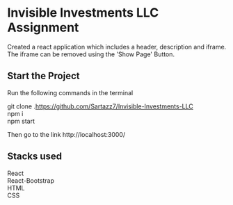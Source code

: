 # Invisible Investments LLC Assignment

Created a react application which includes a header, description and iframe.
The iframe can be removed using the 'Show Page' Button.

## Start the Project

Run the following commands in the terminal

git clone .https://github.com/Sartazz7/Invisible-Investments-LLC <br />
npm i <br />
npm start <br />

Then go to the link http://localhost:3000/

## Stacks used

React <br />
React-Bootstrap <br />
HTML <br />
CSS <br />
